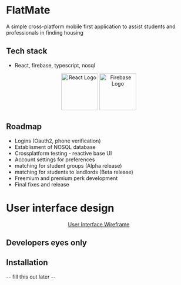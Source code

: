 # FlatMate
A simple cross-platform mobile first application to assist students and professionals in finding housing 

## Tech stack
  - React, firebase, typescript, nosql
<p align="center">
  <img src="https://upload.wikimedia.org/wikipedia/commons/a/a7/React-icon.svg" alt="React Logo" width="100" height="100"/>
  <img src="https://firebase.google.com/static/images/brand-guidelines/logo-vertical.png" alt="Firebase Logo" width="100" height="100"/>
</p>

## Roadmap

- Logins (Oauth2, phone verification)
- Establisment of NOSQL database 
- Crossplatform testing - reactive base UI
- Account settings for preferences
- matching for student groups (Alpha release)
- matching for students to landlords (Beta release)
- Freemium and premium perk development 
- Final fixes and release 

# User interface design
<p align="center">
  <a href="https://www.figma.com/design/PTHkY6oNI9BVnO4yiLaYoM/Untitled?node-id=0-1&t=Y3d6JgciFGwF5n15-1" target="_blank">User Interface Wireframe</a>
</p>

## Developers eyes only 


## Installation

 -- fill this out later -- 
